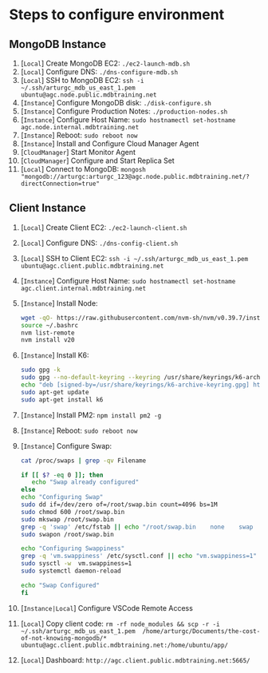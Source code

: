 # Steps to configure environment

## MongoDB Instance

1. [`Local`] Create MongoDB EC2: `./ec2-launch-mdb.sh`
1. [`Local`] Configure DNS: `./dns-configure-mdb.sh`
1. [`Local`] SSH to MongoDB EC2: `ssh -i ~/.ssh/arturgc_mdb_us_east_1.pem ubuntu@agc.node.public.mdbtraining.net`
1. [`Instance`] Configure MongoDB disk: `./disk-configure.sh`
1. [`Instance`] Configure Production Notes: `./production-nodes.sh`
1. [`Instance`] Configure Host Name: `sudo hostnamectl set-hostname agc.node.internal.mdbtraining.net`
1. [`Instance`] Reboot: `sudo reboot now`
1. [`Instance`] Install and Configure Cloud Manager Agent
1. [`CloudManager`] Start Monitor Agent
1. [`CloudManager`] Configure and Start Replica Set
1. [`Local`] Connect to MongoDB: `mongosh "mongodb://arturgc:arturgc_123@agc.node.public.mdbtraining.net/?directConnection=true"`

## Client Instance

1. [`Local`] Create Client EC2: `./ec2-launch-client.sh`
1. [`Local`] Configure DNS: `./dns-config-client.sh`
1. [`Local`] SSH to Client EC2: `ssh -i ~/.ssh/arturgc_mdb_us_east_1.pem ubuntu@agc.client.public.mdbtraining.net`
1. [`Instance`] Configure Host Name: `sudo hostnamectl set-hostname agc.client.internal.mdbtraining.net`
1. [`Instance`] Install Node:
   ```bash
   wget -qO- https://raw.githubusercontent.com/nvm-sh/nvm/v0.39.7/install.sh | bash
   source ~/.bashrc
   nvm list-remote
   nvm install v20
   ```
1. [`Instance`] Install K6:
   ```bash
   sudo gpg -k
   sudo gpg --no-default-keyring --keyring /usr/share/keyrings/k6-archive-keyring.gpg --keyserver hkp://keyserver.ubuntu.com:80 --recv-keys C5AD17C747E3415A3642D57D77C6C491D6AC1D69
   echo "deb [signed-by=/usr/share/keyrings/k6-archive-keyring.gpg] https://dl.k6.io/deb stable main" | sudo tee /etc/apt/sources.list.d/k6.list
   sudo apt-get update
   sudo apt-get install k6
   ```
1. [`Instance`] Install PM2: `npm install pm2 -g`
1. [`Instance`] Reboot: `sudo reboot now`
1. [`Instance`] Configure Swap:

   ```bash
   cat /proc/swaps | grep -qv Filename

   if [[ $? -eq 0 ]]; then
      echo "Swap already configured"
   else
   echo "Configuring Swap"
   sudo dd if=/dev/zero of=/root/swap.bin count=4096 bs=1M
   sudo chmod 600 /root/swap.bin
   sudo mkswap /root/swap.bin
   grep -q 'swap' /etc/fstab || echo "/root/swap.bin    none    swap    defaults 0 0" | sudo tee --append /etc/fstab
   sudo swapon /root/swap.bin

   echo "Configuring Swappiness"
   grep -q 'vm.swappiness' /etc/sysctl.conf || echo "vm.swappiness=1" | sudo tee --append /etc/sysctl.conf
   sudo sysctl -w  vm.swappiness=1
   sudo systemctl daemon-reload

   echo "Swap Configured"
   fi
   ```

1. [`Instance|Local`] Configure VSCode Remote Access
1. [`Local`] Copy client code: `rm -rf node_modules && scp -r -i ~/.ssh/arturgc_mdb_us_east_1.pem  /home/arturgc/Documents/the-cost-of-not-knowing-mongodb/* ubuntu@agc.client.public.mdbtraining.net:/home/ubuntu/app/`
1. [`Local`] Dashboard: `http://agc.client.public.mdbtraining.net:5665/`

